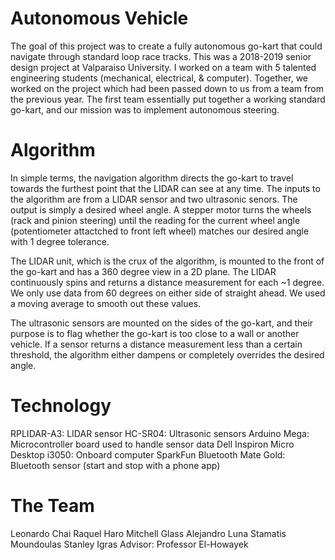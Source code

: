 # Autonomous Vehicle

The goal of this project was to create a fully autonomous go-kart that could navigate through standard loop race tracks. This was a 2018-2019 senior design project at Valparaiso University. I worked on a team with 5 talented engineering students (mechanical, electrical, & computer). Together, we worked on the project which had been passed down to us from a team from the previous year. The first team essentially put together a working standard go-kart, and our mission was to implement autonomous steering.

# Algorithm 

In simple terms, the navigation algorithm directs the go-kart to travel towards the furthest point that the LIDAR can see at any time. The inputs to the algorithm are from a LIDAR sensor and two ultrasonic senors. The output is simply a desired wheel angle. A stepper motor turns the wheels (rack and pinion steering) until the reading for the current wheel angle (potentiometer attactched to front left wheel) matches our desired angle with 1 degree tolerance.

The LIDAR unit, which is the crux of the algorithm, is mounted to the front of the go-kart and has a 360 degree view in a 2D plane. The LIDAR continuously spins and returns a distance measurement for each ~1 degree. We only use data from 60 degrees on either side of straight ahead. We used a moving average to smooth out these values.

The ultrasonic sensors are mounted on the sides of the go-kart, and their purpose is to flag whether the go-kart is too close to a wall or another vehicle. If a sensor returns a distance measurement less than a certain threshold, the algorithm either dampens or completely overrides the desired angle.

# Technology

RPLIDAR-A3: LIDAR sensor
HC-SR04: Ultrasonic sensors
Arduino Mega: Microcontroller board used to handle sensor data
Dell Inspiron Micro Desktop i3050: Onboard computer
SparkFun Bluetooth Mate Gold: Bluetooth sensor (start and stop with a phone app)

# The Team

Leonardo Chai
Raquel Haro
Mitchell Glass
Alejandro Luna
Stamatis Moundoulas
Stanley Igras
Advisor: Professor El-Howayek
